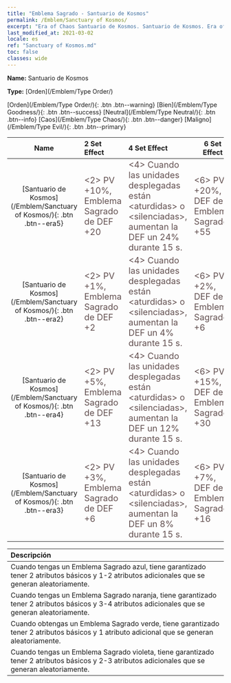 ```yaml
---
title: "Emblema Sagrado - Santuario de Kosmos"
permalink: /Emblem/Sanctuary of Kosmos/
excerpt: "Era of Chaos Santuario de Kosmos. Santuario de Kosmos. Era of Chaos Emblema Sagrado Santuario de Kosmos. Era of Chaos Orden Santuario de Kosmos"
last_modified_at: 2021-03-02
locale: es
ref: "Sanctuary of Kosmos.md"
toc: false
classes: wide
---
```


 **Name:** Santuario de Kosmos

 **Type:** [Orden](/Emblem/Type Order/)

  [Orden](/Emblem/Type Order/){: .btn .btn--warning}   [Bien](/Emblem/Type Goodness/){: .btn .btn--success}   [Neutral](/Emblem/Type Neutral/){: .btn .btn--info}   [Caos](/Emblem/Type Chaos/){: .btn .btn--danger}   [Maligno](/Emblem/Type Evil/){: .btn .btn--primary} 

  |         Name            |    2 Set Effect    |   4 Set Effect   | 6 Set Effect   | 
  |:-----------------------:|:-------------------|:-----------------|----------------| 
  | [Santuario de Kosmos](/Emblem/Sanctuary of Kosmos/){: .btn .btn--era5} | <span style="color: #645252;font-size:20px">&lt;2&gt; PV +10%, Emblema Sagrado de DEF +20</span> | <span style="color: #645252;font-size:20px">&lt;4&gt; Cuando las unidades desplegadas están &lt;aturdidas&gt; o &lt;silenciadas&gt;, aumentan la DEF un 24% durante 15 s.</span> | <span style="color: #645252;font-size:20px">&lt;6&gt; PV +20%, DEF de Emblema Sagrado +55</span> | 
  | [Santuario de Kosmos](/Emblem/Sanctuary of Kosmos/){: .btn .btn--era2} | <span style="color: #645252;font-size:20px">&lt;2&gt; PV +1%, Emblema Sagrado de DEF +2</span> | <span style="color: #645252;font-size:20px">&lt;4&gt; Cuando las unidades desplegadas están &lt;aturdidas&gt; o &lt;silenciadas&gt;, aumentan la DEF un 4% durante 15 s.</span> | <span style="color: #645252;font-size:20px">&lt;6&gt; PV +2%, DEF de Emblema Sagrado +6</span> | 
  | [Santuario de Kosmos](/Emblem/Sanctuary of Kosmos/){: .btn .btn--era4} | <span style="color: #645252;font-size:20px">&lt;2&gt; PV +5%, Emblema Sagrado de DEF +13</span> | <span style="color: #645252;font-size:20px">&lt;4&gt; Cuando las unidades desplegadas están &lt;aturdidas&gt; o &lt;silenciadas&gt;, aumentan la DEF un 12% durante 15 s.</span> | <span style="color: #645252;font-size:20px">&lt;6&gt; PV +15%, DEF de Emblema Sagrado +30</span> | 
  | [Santuario de Kosmos](/Emblem/Sanctuary of Kosmos/){: .btn .btn--era3} | <span style="color: #645252;font-size:20px">&lt;2&gt; PV +3%, Emblema Sagrado de DEF +6</span> | <span style="color: #645252;font-size:20px">&lt;4&gt; Cuando las unidades desplegadas están &lt;aturdidas&gt; o &lt;silenciadas&gt;, aumentan la DEF un 8% durante 15 s.</span> | <span style="color: #645252;font-size:20px">&lt;6&gt; PV +7%, DEF de Emblema Sagrado +16</span> | 

  |         Descripción            | 
  |:-------------------------------|
  | Cuando tengas un Emblema Sagrado azul, tiene garantizado tener 2 atributos básicos y 1-2 atributos adicionales que se generan aleatoriamente. |
  | Cuando tengas un Emblema Sagrado naranja, tiene garantizado tener 2 atributos básicos y 3-4 atributos adicionales que se generan aleatoriamente. |
  | Cuando obtengas un Emblema Sagrado verde, tiene garantizado tener 2 atributos básicos y 1 atributo adicional que se generan aleatoriamente. |
  | Cuando tengas un Emblema Sagrado violeta, tiene garantizado tener 2 atributos básicos y 2-3 atributos adicionales que se generan aleatoriamente. |

